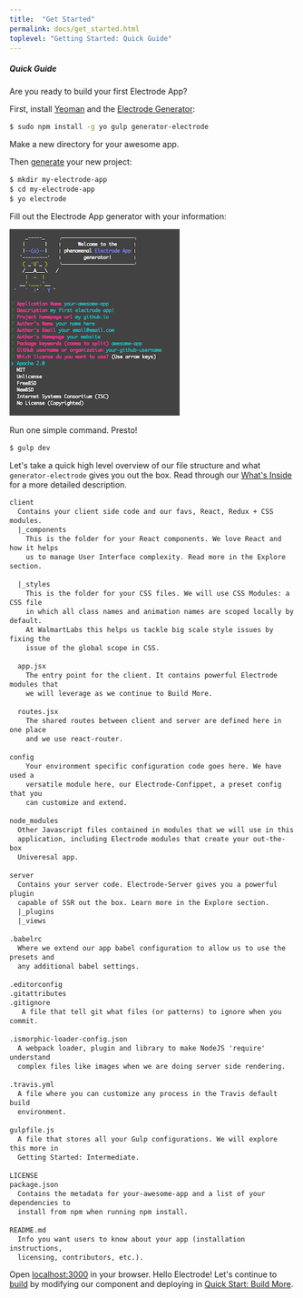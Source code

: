 ```yaml
---
title:  "Get Started"
permalink: docs/get_started.html
toplevel: "Getting Started: Quick Guide"
---
```


##### Quick Guide

Are you ready to build your first Electrode App?

First, install [Yeoman](http://yeoman.io/) and the [Electrode Generator](https://github.com/electrode-io/generator-electrode):

```bash
$ sudo npm install -g yo gulp generator-electrode
```

Make a new directory for your awesome app.

Then [generate](https://github.com/electrode-io/generator-electrode) your new project:

```bash
$ mkdir my-electrode-app
$ cd my-electrode-app
$ yo electrode
```

Fill out the Electrode App generator with your information:

![generator-app](/img/generator-application.png)

Run one simple command. Presto!

```bash
$ gulp dev
```

Let's take a quick high level overview of our file structure and what `generator-electrode` gives you out the box. Read through our [What's Inside](whats_inside.html) for a more detailed description.

```
client
  Contains your client side code and our favs, React, Redux + CSS modules.
  |_components
    This is the folder for your React components. We love React and how it helps
    us to manage User Interface complexity. Read more in the Explore section.

  |_styles
    This is the folder for your CSS files. We will use CSS Modules: a CSS file
    in which all class names and animation names are scoped locally by default.
    At WalmartLabs this helps us tackle big scale style issues by fixing the
    issue of the global scope in CSS.

  app.jsx
    The entry point for the client. It contains powerful Electrode modules that
    we will leverage as we continue to Build More.

  routes.jsx
    The shared routes between client and server are defined here in one place
    and we use react-router.

config
    Your environment specific configuration code goes here. We have used a
    versatile module here, our Electrode-Confippet, a preset config that you
    can customize and extend.

node_modules
  Other Javascript files contained in modules that we will use in this
  application, including Electrode modules that create your out-the-box
  Univeresal app.

server
  Contains your server code. Electrode-Server gives you a powerful plugin
  capable of SSR out the box. Learn more in the Explore section.
  |_plugins
  |_views

.babelrc
  Where we extend our app babel configuration to allow us to use the presets and
  any additional babel settings.

.editorconfig
.gitattributes
.gitignore
   A file that tell git what files (or patterns) to ignore when you commit.

.ismorphic-loader-config.json
  A webpack loader, plugin and library to make NodeJS 'require' understand
  complex files like images when we are doing server side rendering.

.travis.yml
  A file where you can customize any process in the Travis default build
  environment.

gulpfile.js
  A file that stores all your Gulp configurations. We will explore this more in
  Getting Started: Intermediate.

LICENSE
package.json
  Contains the metadata for your-awesome-app and a list of your dependencies to
  install from npm when running npm install.

README.md
  Info you want users to know about your app (installation instructions,
  licensing, contributors, etc.).
```


Open [localhost:3000](http://localhost:3000) in your browser. Hello Electrode! Let's continue to [build](build_component.html) by modifying our component and deploying in [Quick Start: Build More](build_component.html).
